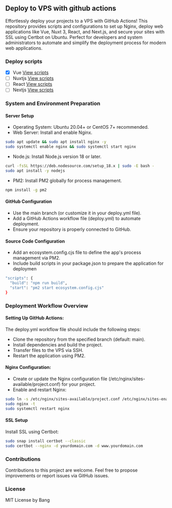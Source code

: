 ## Deploy to VPS with github actions

Effortlessly deploy your projects to a VPS with GitHub Actions! This repository provides scripts and configurations to
set up Nginx, deploy web applications like Vue, Nuxt 3, React, and Next.js, and secure your sites with SSL using Certbot
on Ubuntu. Perfect for developers and system administrators to automate and simplify the deployment process for modern
web applications.

### Deploy scripts

- [x] Vue [View scripts](https://github.com/bangsite/deploy-vps-github-actions/tree/main/vue3)
- [ ] Nuxtjs [View scripts]()
- [ ] React [View scripts]()
- [ ] Nextjs [View scripts]()

### System and Environment Preparation

#### Server Setup
- Operating System: Ubuntu 20.04+ or CentOS 7+ recommended.
- Web Server: Install and enable Nginx.

```bash
sudo apt update && sudo apt install nginx -y  
sudo systemctl enable nginx && sudo systemctl start nginx

```

- Node.js: Install Node.js version 18 or later.

```bash
curl -fsSL https://deb.nodesource.com/setup_18.x | sudo -E bash -  
sudo apt install -y nodejs  

```

- PM2: Install PM2 globally for process management.

```bash
npm install -g pm2

```

#### GitHub Configuration

- Use the main branch (or customize it in your deploy.yml file).
- Add a GitHub Actions workflow file (deploy.yml) to automate deployment.
- Ensure your repository is properly connected to GitHub.

#### Source Code Configuration

- Add an ecosystem.config.cjs file to define the app's process management via PM2.
- Include build scripts in your package.json to prepare the application for deploymen

```bash
"scripts": {  
  "build": "npm run build",  
  "start": "pm2 start ecosystem.config.cjs"  
}  

```
### Deployment Workflow Overview

#### Setting Up GitHub Actions: 

The deploy.yml workflow file should include the following steps:
- Clone the repository from the specified branch (default: main).
- Install dependencies and build the project.
- Transfer files to the VPS via SSH.
- Restart the application using PM2.
  
#### Nginx Configuration: 
- Create or update the Nginx configuration file (/etc/nginx/sites-available/project.conf) for your project.
- Enable and restart Nginx:
  
```bash
sudo ln -s /etc/nginx/sites-available/project.conf /etc/nginx/sites-enabled/  
sudo nginx -t  
sudo systemctl restart nginx  

```
#### SSL Setup
Install SSL using Certbot:
```bash
sudo snap install certbot --classic  
sudo certbot --nginx -d yourdomain.com -d www.yourdomain.com  

```
### Contributions

Contributions to this project are welcome. Feel free to propose improvements or report issues via GitHub issues.

### License

MIT License by Bang
